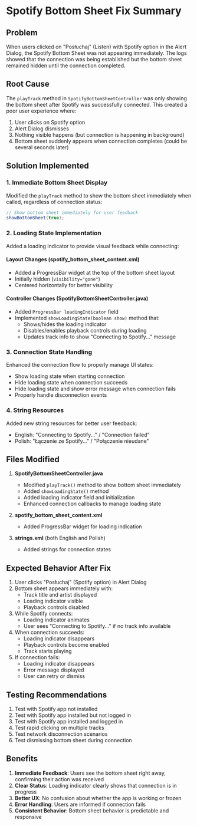 # Spotify Bottom Sheet Fix Summary

## Problem
When users clicked on "Posłuchaj" (Listen) with Spotify option in the Alert Dialog, the Spotify Bottom Sheet was not appearing immediately. The logs showed that the connection was being established but the bottom sheet remained hidden until the connection completed.

## Root Cause
The `playTrack` method in `SpotifyBottomSheetController` was only showing the bottom sheet after Spotify was successfully connected. This created a poor user experience where:
1. User clicks on Spotify option
2. Alert Dialog dismisses
3. Nothing visible happens (but connection is happening in background)
4. Bottom sheet suddenly appears when connection completes (could be several seconds later)

## Solution Implemented

### 1. Immediate Bottom Sheet Display
Modified the `playTrack` method to show the bottom sheet immediately when called, regardless of connection status:
```java
// Show bottom sheet immediately for user feedback
showBottomSheet(true);
```

### 2. Loading State Implementation
Added a loading indicator to provide visual feedback while connecting:

#### Layout Changes (spotify_bottom_sheet_content.xml)
- Added a ProgressBar widget at the top of the bottom sheet layout
- Initially hidden (`visibility="gone"`)
- Centered horizontally for better visibility

#### Controller Changes (SpotifyBottomSheetController.java)
- Added `ProgressBar loadingIndicator` field
- Implemented `showLoadingState(boolean show)` method that:
  - Shows/hides the loading indicator
  - Disables/enables playback controls during loading
  - Updates track info to show "Connecting to Spotify..." message

### 3. Connection State Handling
Enhanced the connection flow to properly manage UI states:
- Show loading state when starting connection
- Hide loading state when connection succeeds
- Hide loading state and show error message when connection fails
- Properly handle disconnection events

### 4. String Resources
Added new string resources for better user feedback:
- English: "Connecting to Spotify..." / "Connection failed"
- Polish: "Łączenie ze Spotify..." / "Połączenie nieudane"

## Files Modified

1. **SpotifyBottomSheetController.java**
   - Modified `playTrack()` method to show bottom sheet immediately
   - Added `showLoadingState()` method
   - Added loading indicator field and initialization
   - Enhanced connection callbacks to manage loading state

2. **spotify_bottom_sheet_content.xml**
   - Added ProgressBar widget for loading indication

3. **strings.xml** (both English and Polish)
   - Added strings for connection states

## Expected Behavior After Fix

1. User clicks "Posłuchaj" (Spotify option) in Alert Dialog
2. Bottom sheet appears immediately with:
   - Track title and artist displayed
   - Loading indicator visible
   - Playback controls disabled
3. While Spotify connects:
   - Loading indicator animates
   - User sees "Connecting to Spotify..." if no track info available
4. When connection succeeds:
   - Loading indicator disappears
   - Playback controls become enabled
   - Track starts playing
5. If connection fails:
   - Loading indicator disappears
   - Error message displayed
   - User can retry or dismiss

## Testing Recommendations

1. Test with Spotify app not installed
2. Test with Spotify app installed but not logged in
3. Test with Spotify app installed and logged in
4. Test rapid clicking on multiple tracks
5. Test network disconnection scenarios
6. Test dismissing bottom sheet during connection

## Benefits

1. **Immediate Feedback**: Users see the bottom sheet right away, confirming their action was received
2. **Clear Status**: Loading indicator clearly shows that connection is in progress
3. **Better UX**: No confusion about whether the app is working or frozen
4. **Error Handling**: Users are informed if connection fails
5. **Consistent Behavior**: Bottom sheet behavior is predictable and responsive